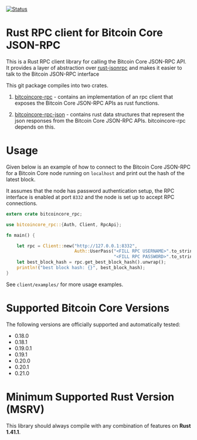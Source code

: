[![Status](https://travis-ci.org/rust-bitcoin/rust-bitcoincore-rpc.png?branch=master)](https://travis-ci.org/rust-bitcoin/rust-bitcoincore-rpc)

# Rust RPC client for Bitcoin Core JSON-RPC 

This is a Rust RPC client library for calling the Bitcoin Core JSON-RPC API. It provides a layer of abstraction over 
[rust-jsonrpc](https://github.com/apoelstra/rust-jsonrpc) and makes it easier to talk to the Bitcoin JSON-RPC interface 

This git package compiles into two crates.
1. [bitcoincore-rpc](https://crates.io/crates/bitcoincore-rpc) - contains an implementation of an rpc client that exposes 
the Bitcoin Core JSON-RPC APIs as rust functions.

2. [bitcoincore-rpc-json](https://crates.io/crates/bitcoincore-rpc-json) -  contains rust data structures that represent 
the json responses from the Bitcoin Core JSON-RPC APIs. bitcoincore-rpc depends on this.

# Usage
Given below is an example of how to connect to the Bitcoin Core JSON-RPC for a Bitcoin Core node running on `localhost` 
and print out the hash of the latest block. 

It assumes that the node has password authentication setup, the RPC interface is enabled at port `8332` and the node
is set up to accept RPC connections. 

```rust
extern crate bitcoincore_rpc;

use bitcoincore_rpc::{Auth, Client, RpcApi};

fn main() {

    let rpc = Client::new("http://127.0.0.1:8332",
                          Auth::UserPass("<FILL RPC USERNAME>".to_string(),
                                         "<FILL RPC PASSWORD>".to_string())).unwrap();
    let best_block_hash = rpc.get_best_block_hash().unwrap();
    println!("best block hash: {}", best_block_hash);
}
```

See `client/examples/` for more usage examples. 

# Supported Bitcoin Core Versions
The following versions are officially supported and automatically tested:
* 0.18.0
* 0.18.1
* 0.19.0.1
* 0.19.1
* 0.20.0
* 0.20.1
* 0.21.0

# Minimum Supported Rust Version (MSRV)
This library should always compile with any combination of features on **Rust 1.41.1**.
